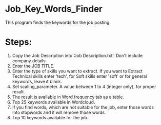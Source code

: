 # Job_Key_Words_Finder
This program finds the keywords for the job posting.

# Steps:

1. Copy the Job Description into 'Job Description.txt'. Don't include company details.
2. Enter the JOB TITLE.
3. Enter the type of skills you want to extract. If you want to Extract Technical skills enter 'tech', for Soft skills enter 'soft' or for general keywords, leave it blank.
4. Set scaling_parameter. A value between 1 to 4 (integer only), for proper result.
5. The result is available in Word frequency tab as a table.
6. Top 25 keywords available in Wordcloud.
7. If you find words, which are not suitable for the job, enter those words into stopwords and it will remove those words.
8. Top 10 keywords available for the job.
